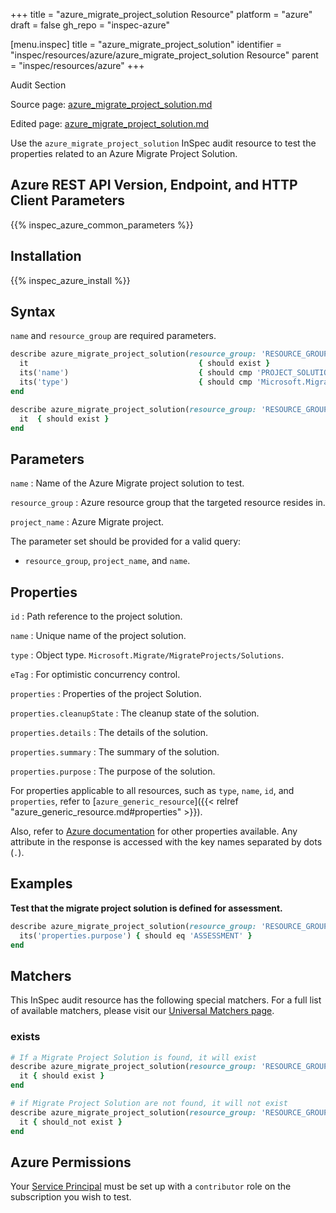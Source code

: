 +++
title = "azure_migrate_project_solution Resource"
platform = "azure"
draft = false
gh_repo = "inspec-azure"

[menu.inspec]
title = "azure_migrate_project_solution"
identifier = "inspec/resources/azure/azure_migrate_project_solution Resource"
parent = "inspec/resources/azure"
+++

<div class="admonition-note">
<p class="admonition-note-title">Audit Section</p>
<div class="admonition-note-text">
<p>Source page: <a href="https://github.com/inspec/inspec-azure/blob/main/docs/resources/azure_migrate_project_solution.md">azure_migrate_project_solution.md</a></p>
<p>Edited page: <a href="https://github.com/ianmadd/inspec-azure/blob/im/hugo/docs-chef-io/content/inspec/resources/azure_migrate_project_solution.md">azure_migrate_project_solution.md</a></p>
</div>
</div>



Use the `azure_migrate_project_solution` InSpec audit resource to test the properties related to an Azure Migrate Project Solution.

## Azure REST API Version, Endpoint, and HTTP Client Parameters

{{% inspec_azure_common_parameters %}}

## Installation

{{% inspec_azure_install %}}

## Syntax

`name` and `resource_group` are required parameters.

```ruby
describe azure_migrate_project_solution(resource_group: 'RESOURCE_GROUP', project_name: 'PROJECT_NAME', name: 'PROJECT_SOLUTION_NAME') do
  it                                      { should exist }
  its('name')                             { should cmp 'PROJECT_SOLUTION_NAME' }
  its('type')                             { should cmp 'Microsoft.Migrate/MigrateProjects/Solutions' }
end
```

```ruby
describe azure_migrate_project_solution(resource_group: 'RESOURCE_GROUP', project_name: 'PROJECT_NAME', name: 'PROJECT_SOLUTION_NAME') do
  it  { should exist }
end
```

## Parameters

`name`
: Name of the Azure Migrate project solution to test.

`resource_group`
: Azure resource group that the targeted resource resides in.

`project_name`
: Azure Migrate project.

The parameter set should be provided for a valid query:

- `resource_group`, `project_name`, and `name`.

## Properties

`id`
: Path reference to the project solution.

`name`
: Unique name of the project solution.

`type`
: Object type. `Microsoft.Migrate/MigrateProjects/Solutions`.

`eTag`
: For optimistic concurrency control.

`properties`
: Properties of the project Solution.

`properties.cleanupState`
: The cleanup state of the solution.

`properties.details`
: The details of the solution.

`properties.summary`
: The summary of the solution.

`properties.purpose`
: The purpose of the solution.

For properties applicable to all resources, such as `type`, `name`, `id`, and `properties`, refer to [`azure_generic_resource`]({{< relref "azure_generic_resource.md#properties" >}}).

Also, refer to [Azure documentation](https://docs.microsoft.com/en-us/rest/api/migrate/projects/solutions/get-solution) for other properties available. Any attribute in the response is accessed with the key names separated by dots (`.`).

## Examples

**Test that the migrate project solution is defined for assessment.**

```ruby
describe azure_migrate_project_solution(resource_group: 'RESOURCE_GROUP', project_name: 'PROJECT_NAME', name: 'PROJECT_SOLUTION_NAME') do
  its('properties.purpose') { should eq 'ASSESSMENT' }
end
```

## Matchers

This InSpec audit resource has the following special matchers. For a full list of available matchers, please visit our [Universal Matchers page](/inspec/matchers/).

### exists

```ruby
# If a Migrate Project Solution is found, it will exist
describe azure_migrate_project_solution(resource_group: 'RESOURCE_GROUP', project_name: 'PROJECT_NAME', name: 'PROJECT_SOLUTION_NAME') do
  it { should exist }
end

# if Migrate Project Solution are not found, it will not exist
describe azure_migrate_project_solution(resource_group: 'RESOURCE_GROUP', project_name: 'PROJECT_NAME', name: 'PROJECT_SOLUTION_NAME') do
  it { should_not exist }
end
```

## Azure Permissions

Your [Service Principal](https://docs.microsoft.com/en-us/azure/azure-resource-manager/resource-group-create-service-principal-portal) must be set up with a `contributor` role on the subscription you wish to test.
